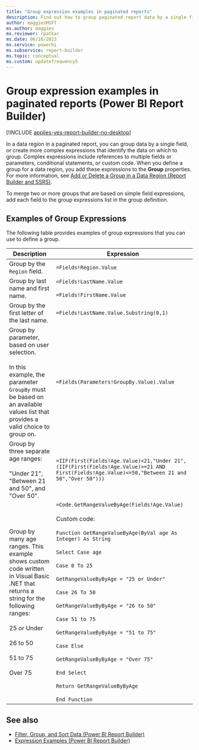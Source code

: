 ```yaml
---
title: "Group expression examples in paginated reports"
description: Find out how to group paginated report data by a single field or create more complex expressions that identify the data on which to group in Report Builder.
author: maggiesMSFT
ms.author: maggies
ms.reviewer: rpatkar
ms.date: 06/16/2023
ms.service: powerbi
ms.subservice: report-builder
ms.topic: conceptual
ms.custom: updatefrequency5
---
```

# Group expression examples in paginated reports (Power BI Report Builder)

[!INCLUDE [applies-yes-report-builder-no-desktop](../../includes/applies-yes-report-builder-no-desktop.md)]

  In a data region in a paginated report, you can group data by a single field, or create more complex expressions that identify the data on which to group. Complex expressions include references to multiple fields or parameters, conditional statements, or custom code. When you define a group for a data region, you add these expressions to the **Group** properties. For more information, see [Add or Delete a Group in a Data Region (Report Builder and SSRS)](../report-design/add-delete-group-data-region-report-builder.md).

To merge two or more groups that are based on simple field expressions, add each field to the group expressions list in the group definition.

## Examples of Group Expressions

The following table provides examples of group expressions that you can use to define a group.

| Description | Expression |
| --- | --- |
| Group by the `Region` field. | `=Fields!Region.Value` |
| Group by last name and first name. | `=Fields!LastName.Value`<br /><br />`=Fields!FirstName.Value` |
| Group by the first letter of the last name. | `=Fields!LastName.Value.Substring(0,1)` |
| Group by parameter, based on user selection.<br /><br />In this example, the parameter `GroupBy` must be based on an available values list that provides a valid choice to group on. | `=Fields(Parameters!GroupBy.Value).Value` |
| Group by three separate age ranges:<br /><br />"Under 21", "Between 21 and 50", and "Over 50". | `=IIF(First(Fields!Age.Value)<21,"Under 21",(IIF(First(Fields!Age.Value)>=21 AND First(Fields!Age.Value)<=50,"Between 21 and 50","Over 50")))` |
| Group by many age ranges. This example shows custom code written in Visual Basic .NET that returns a string for the following ranges:<br /><br />25 or Under<br /><br />26 to 50<br /><br />51 to 75<br /><br />Over 75 | `=Code.GetRangeValueByAge(Fields!Age.Value)`<br /><br />Custom code:<br /><br />`Function GetRangeValueByAge(ByVal age As Integer) As String`<br /><br />`Select Case age`<br /><br />`Case 0 To 25`<br /><br />`GetRangeValueByByAge = "25 or Under"`<br /><br />`Case 26 To 50`<br /><br />`GetRangeValueByByAge = "26 to 50"`<br /><br />`Case 51 to 75`<br /><br />`GetRangeValueByByAge = "51 to 75"`<br /><br />`Case Else`<br /><br />`GetRangeValueByByAge = "Over 75"`<br /><br />`End Select`<br /><br />`Return GetRangeValueByByAge`<br /><br />`End Function` |

## See also

- [Filter, Group, and Sort Data (Power BI Report Builder)](/report-design/filter-group-sort-data-report-builder.md)
- [Expression Examples (Power BI Report Builder)](./report-builder-expression-examples.md)
